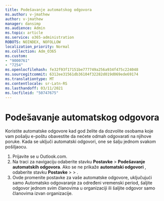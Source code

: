```yaml
---
title: Podešavanje automatskog odgovora
ms.author: v-jmathew
author: v-jmathew
manager: dansimp
ms.audience: Admin
ms.topic: article
ms.service: o365-administration
ROBOTS: NOINDEX, NOFOLLOW
localization_priority: Normal
ms.collection: Adm_O365
ms.custom:
- "9000761"
- "7254"
ms.openlocfilehash: fe32f93f17151be777749a256a934f475c224048
ms.sourcegitcommit: 6312ee31561db36104f32282d019d069ede69174
ms.translationtype: MT
ms.contentlocale: sr-Latn-RS
ms.lasthandoff: 03/11/2021
ms.locfileid: "50747675"
---
```

# <a name="set-up-an-automatic-reply"></a>Podešavanje automatskog odgovora

Koristite automatske odgovore kad god želite da dozvolite osobama koje vam pošalju e-poštu obavestite da nećete odmah odgovarati na njihove poruke. Kada se uključi automatski odgovori, one se šalju jednom svakom pošiljaocu.

1. Prijavite se u Outlook.com.
2. Na traci za navigaciju odaberite stavku **Postavke**  >  **Podešavanje automatskih odgovora**. Ako se ne prikaže **automatski odgovori** , odaberite stavku **Postavke**  >    >  .
3. Ovde promenite postavke za vaše automatske odgovore, uključujući samo Automatsko odgovaranje za određeni vremenski period, šaljite odgovor jednom svim članovima u organizaciji ili šaljite odgovor samo članovima izvan organizacije.
